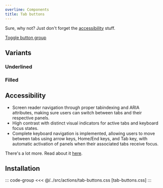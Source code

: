 ```yaml
---
overline: Components
title: Tab buttons
---
```


<script setup>
	import {ref,onMounted} from 'vue'
	import Example from "../../.vitepress/theme/app/components/Example.vue"
	import Baseline from "../../.vitepress/theme/app/components/Baseline.vue"
	import Alert from "../../.vitepress/theme/app/components/Alert.vue";
</script>

<div class="not-rich-text">
<Alert title="Can't I just use Toggle button group?" severity="ok" variant="outlined">

<div class="rich-text">

<p>Sure, why not? Just don't forget the <a href="#accessibility">accessibility</a> stuff.</p>

<a href="/components/actions/toggle-button-group">Toggle button group</a>

</div>
</Alert>

</div>

## Variants

### Underlined

<Example>
<template #example>
<nav class="tabs underlined">
<div
    role="tablist"
    aria-label="Underlined tabs"
  >
    <button
      id="underlined-tab-1"
      role="tab"
      aria-controls="tabpanel-1"
      aria-selected="true"
    >
      Profile
    </button>
    <button
      id="underlined-tab-2"
      role="tab"
      aria-controls="tabpanel-2"
    >
      Settings
    </button>
    <button
      id="underlined-tab-3"
      role="tab"
      aria-controls="tabpanel-3"
    >
      Notifications
    </button>
  </div>
</nav>
</template>
<template #code>

</template>
</Example>

### Filled

<Example>
<template #example>
<nav class="tabs filled">
<div
    role="tablist"
    aria-label="Filled tabs"
  >
    <button
      id="filled-tab-1"
      role="tab"
      aria-controls="tabpanel-1"
      aria-selected="true"
    >
      Korg
    </button>
    <button
      id="filled-tab-2"
      role="tab"
      aria-controls="tabpanel-2"
    >
      Yamaha
    </button>
    <button
      id="filled-tab-3"
      role="tab"
      aria-controls="tabpanel-3"
    >
      Roland
    </button>
  </div>
</nav>
</template>
<template #code>

</template>
</Example>

## Accessibility

- Screen reader navigation through proper tabindexing and ARIA attributes, making sure users can switch between tabs and their respective panels.
- High contrast with distinct visual indicators for active tabs and keyboard focus states.
- Complete keyboard navigation is implemented, allowing users to move between tabs using arrow keys, Home/End keys, and Tab key, with automatic activation of panels when their associated tabs receive focus.

There's a lot more. Read about it [here](https://www.w3.org/WAI/ARIA/apg/patterns/tabs/examples/tabs-automatic/#accessibilityfeatures).

## Installation

::: code-group
<<< @/../src/actions/tab-buttons.css [tab-buttons.css]
:::
